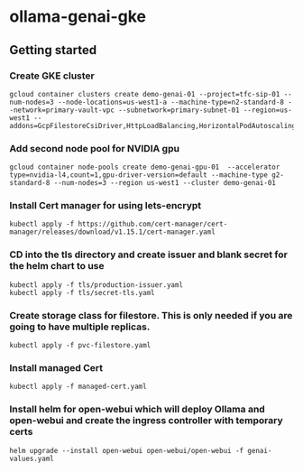 # ollama-genai-gke

## Getting started

### Create GKE cluster 

```
gcloud container clusters create demo-genai-01 --project=tfc-sip-01 --num-nodes=3 --node-locations=us-west1-a --machine-type=n2-standard-8 --network=primary-vault-vpc --subnetwork=primary-subnet-01 --region=us-west1 --addons=GcpFilestoreCsiDriver,HttpLoadBalancing,HorizontalPodAutoscaling
```
### Add second node pool for NVIDIA gpu 
```
gcloud container node-pools create demo-genai-gpu-01  --accelerator type=nvidia-l4,count=1,gpu-driver-version=default --machine-type g2-standard-8 --num-nodes=3 --region us-west1 --cluster demo-genai-01
```
### Install Cert manager for using lets-encrypt
```
kubectl apply -f https://github.com/cert-manager/cert-manager/releases/download/v1.15.1/cert-manager.yaml
```
### CD into the tls directory and create issuer and blank secret for the helm chart to use
```
kubectl apply -f tls/production-issuer.yaml
kubectl apply -f tls/secret-tls.yaml
```
### Create storage class for filestore.  This is only needed if you are going to have multiple replicas.
```
kubectl apply -f pvc-filestore.yaml
```
### Install managed Cert
```
kubectl apply -f managed-cert.yaml
```
### Install helm for open-webui which will deploy Ollama and open-webui and create the ingress controller with temporary certs
```
helm upgrade --install open-webui open-webui/open-webui -f genai-values.yaml
```
